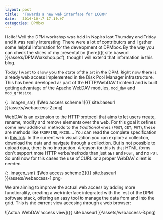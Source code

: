 ```yaml
---
layout: post
title:  "Towards a new web interface for LCGDM"
date:   2014-10-17 17:19:07
categories: DPMbox
---
```

Hello! Well the DPM workshop was held in Naples last Thursday and Friday and it was really interesting. There were a lot of contributors and I gather some helpful information for the development of DPMbox. By the way you can check the slides of my presentation [here]({{ site.baseurl }}/assets/DPMWorkshop.pdf), though I will extend that information in this blog.

Today I want to show you the state of the art in the DPM. Right now there is already web access implemented in the Disk Pool Manager infrastructure. This has been developed as part of the HTTP/WebDAV frontend and is built getting advantage of the Apache WebDAV modules, `mod_dav` and `mod_gridsite`.

{: .imagen_sm}
![Web access scheme 1]({{ site.baseurl }}/assets/webaccess-2.png)

WebDAV is an extension to the HTTP protocol that aims to let users create, rename, modify and remove elements over the web. For this goal it defines some new additional methods to the *traditional* ones (`POST`, `GET`, `PUT`), these are methods like `PROPFIND`, `MKCOL`... You can read the complete specification in [this link][webdav].
In the current web visualization you can explore a collection, download the data and navigate through a collection. But is not possible to upload data, there is no interaction. A reason for this is that HTML forms don't support more HTTP verbs/methods than just `GET` and `POST`, and no `PUT`. So until now for this cases the use of CURL or a proper WebDAV client is needed.

{: .imagen_sm}
![Web access scheme 2]({{ site.baseurl }}/assets/webaccess-1.png)

We are aiming to improve the actual web access by adding more functionality, creating a web interface integrated with the rest of the DPM software stack, offering an easy tool to manage the data from and into the grid. This is the current view accesing through a web browser:

![Actual WebDAV access view]({{ site.baseurl }}/assets/webaccess-3.png)

[webdav]:	[http://www.webdav.org/specs/rfc4918.html]



